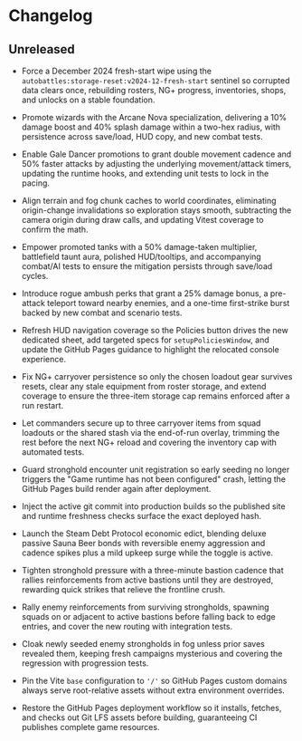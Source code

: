 # Changelog

## Unreleased

- Force a December 2024 fresh-start wipe using the
  `autobattles:storage-reset:v2024-12-fresh-start` sentinel so corrupted data clears
  once, rebuilding rosters, NG+ progress, inventories, shops, and unlocks on a stable
  foundation.

- Promote wizards with the Arcane Nova specialization, delivering a 10%
  damage boost and 40% splash damage within a two-hex radius, with persistence
  across save/load, HUD copy, and new combat tests.

- Enable Gale Dancer promotions to grant double movement cadence and 50%
  faster attacks by adjusting the underlying movement/attack timers, updating
  the runtime hooks, and extending unit tests to lock in the pacing.

- Align terrain and fog chunk caches to world coordinates, eliminating
  origin-change invalidations so exploration stays smooth, subtracting the
  camera origin during draw calls, and updating Vitest coverage to confirm the
  math.

- Empower promoted tanks with a 50% damage-taken multiplier, battlefield taunt
  aura, polished HUD/tooltips, and accompanying combat/AI tests to ensure the
  mitigation persists through save/load cycles.

- Introduce rogue ambush perks that grant a 25% damage bonus, a pre-attack
  teleport toward nearby enemies, and a one-time first-strike burst backed by
  new combat and scenario tests.

- Refresh HUD navigation coverage so the Policies button drives the new
  dedicated sheet, add targeted specs for `setupPoliciesWindow`, and update the
  GitHub Pages guidance to highlight the relocated console experience.

- Fix NG+ carryover persistence so only the chosen loadout gear survives resets,
  clear any stale equipment from roster storage, and extend coverage to ensure
  the three-item storage cap remains enforced after a run restart.

- Let commanders secure up to three carryover items from squad loadouts or the
  shared stash via the end-of-run overlay, trimming the rest before the next
  NG+ reload and covering the inventory cap with automated tests.

- Guard stronghold encounter unit registration so early seeding no longer
  triggers the "Game runtime has not been configured" crash, letting the GitHub
  Pages build render again after deployment.

- Inject the active git commit into production builds so the published site and
  runtime freshness checks surface the exact deployed hash.

- Launch the Steam Debt Protocol economic edict, blending deluxe passive Sauna
  Beer bonds with reversible enemy aggression and cadence spikes plus a mild
  upkeep surge while the toggle is active.
- Tighten stronghold pressure with a three-minute bastion cadence that rallies
  reinforcements from active bastions until they are destroyed, rewarding quick
  strikes that relieve the frontline crush.

- Rally enemy reinforcements from surviving strongholds, spawning squads on or
  adjacent to active bastions before falling back to edge entries, and cover the
  new routing with integration tests.

- Cloak newly seeded enemy strongholds in fog unless prior saves revealed them,
  keeping fresh campaigns mysterious and covering the regression with
  progression tests.

- Pin the Vite `base` configuration to `'/'` so GitHub Pages custom domains
  always serve root-relative assets without extra environment overrides.

- Restore the GitHub Pages deployment workflow so it installs, fetches, and
  checks out Git LFS assets before building, guaranteeing CI publishes complete
  game resources.
